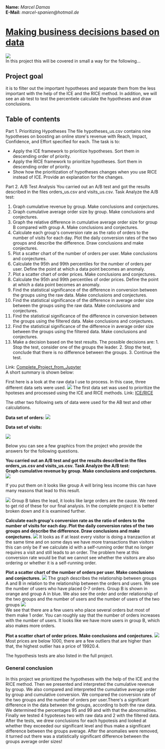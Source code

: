
**Name:** _Marcel Damas_   
**E-Mail:** _marcel-spanien@hotmail.de_ 
  
# <u>Making business decisions based on data</u>



![](Data-Feedback-Loop-2.png)      
In this project this will be covered in small a way for the following...

## Project goal   

it is to filter out the important hypotheses and separate them from the less important with the help of the ICE and the RICE method. In addition, we will see an ab test to test the percentiele calculate the hypotheses and draw conclusions.  
   
<a name="table_of_contents"></a>

## Table of contents
  
Part 1. Prioritizing Hypotheses
The file hypotheses_us.csv contains nine hypotheses on boosting an online store's revenue with Reach, Impact, Confidence, and Effort specified for each.
The task is to:

   * Apply the ICE framework to prioritize hypotheses. Sort them in descending order of priority. 
   * Apply the RICE framework to prioritize hypotheses. Sort them in descending order of priority. 
   * Show how the prioritization of hypotheses changes when you use RICE instead of ICE. Provide an explanation for the changes. 

Part 2. A/B Test Analysis
You carried out an A/B test and got the results described in the files orders_us.csv and visits_us.csv.
Task
Analyze the A/B test:

   1. Graph cumulative revenue by group. Make conclusions and conjectures.
   2. Graph cumulative average order size by group. Make conclusions and conjectures. 
   3. Graph the relative difference in cumulative average order size for group B compared with group A. Make conclusions and conjectures.
   4. Calculate each group's conversion rate as the ratio of orders to the number of visits for each day. Plot the daily conversion rates of the two groups and describe the difference. Draw conclusions and make conjectures.
   5. Plot a scatter chart of the number of orders per user. Make conclusions and conjectures.
   6. Calculate the 95th and 99th percentiles for the number of orders per user. Define the point at which a data point becomes an anomaly. 
   7. Plot a scatter chart of order prices. Make conclusions and conjectures.
   8. Calculate the 95th and 99th percentiles of order prices. Define the point at which a data point becomes an anomaly. 
   9. Find the statistical significance of the difference in conversion between the groups using the raw data. Make conclusions and conjectures. 
   10. Find the statistical significance of the difference in average order size between the groups using the raw data. Make conclusions and conjectures.
   11. Find the statistical significance of the difference in conversion between the groups using the filtered data. Make conclusions and conjectures.
   12. Find the statistical significance of the difference in average order size between the groups using the filtered data. Make conclusions and conjectures.
   13. Make a decision based on the test results. The possible decisions are: 1. Stop the test, consider one of the groups the leader. 2. Stop the test, conclude that there is no difference between the groups. 3. Continue the test.

Link: [Complete_Project_from_Jupyter](https://github.com/marceldamas/How_to_making_business_decisions_based_on_data/blob/main/Business_decitions/Making_Business_Decisions_Based_on_Data.ipynb)   
A short summary is shown below:

First here is a look at the raw data I use to process. In this case, three different data sets were used.
![](b3.png)
The first data set was used to prioritize the hpoteses and processed using the ICE and RICE methods.
Link: [ICE/RICE](https://sudonull.com/post/11679-RICE-and-ICE-Scoring-simple-prioritization-techniques-for-advanced-product-managers)

The other two following sets of data were used for the AB test and other calculations.  

**Data set of orders:**
![](b2.png)  

**Data set of visits:**

![](b1.png)

Below you can see a few graphics from the project who provide the answers for the following questions.

**You carried out an A/B test and got the results described in the files orders_us.csv and visits_us.csv. Task Analyze the A/B test:  
Graph cumulative revenue by group. Make conclusions and conjectures.**
![](pic0.png)

If you put them on it looks like group A will bring less income this can have many reasons that lead to this result.

![](pic1.png)
Group B takes the lead, it looks like large orders are the cause. We need to get rid of these for our final analysis. In the complete project it is better broken down and it is examined further.

**Calculate each group's conversion rate as the ratio of orders to the number of visits for each day. Plot the daily conversion rates of the two groups and describe the difference. Draw conclusions and make conjectures.**
![](pic2.png) 
It looks as if at least every visitor is doing a tranzaction at the same time and on some days we have more transactions than visitors this can only be if we calculate id with a self-running order that no longer requires a visit and still leads to an order. The problem here at this conversion rate would be that we cannot see whether the visitors are also ordering or whether it is a self-running order.

**Plot a scatter chart of the number of orders per user. Make conclusions and conjectures.**
![](pic3.png)
The graph describes the relationship between groups A and B in relation to the relationship between the orders and users. We see the number of users who have placed 0-7 orders. Group B is shown in orange and group A in blue. We also see the order and order relationship of the two groups and the number of users and the number of users of the two groups
![](pic4.png)  
We see that there are a few users who place several orders but most of them make 1 order. You can roughly say that the number of orders increases with the number of users. It looks like we have more users in group B, which also makes more orders.

**Plot a scatter chart of order prices. Make conclusions and conjectures.**
![](pic5.png) 
Most prices are below 1000, there are a few outliers that are higher than that, the highest outlier has a price of 19920.4.

The hypothesis tests are also listed in the full project.

###  General conclusion

In this project we prioritized the hypotheses with the help of the ICE and the RICE method. Then we presented and interpreted the cumulative revenue by group. We also compared and interpreted the cumulative average order by group and cumulative conversion. We compared the conversion rate of the two groups and the number of orders per user.There's a significant difference in the data between the groups, according to both the raw data. We determined the percentages 95 and 99 and with that the abnormalities. Finally we tested 4 hypoteses two with raw data and 2 with the filtered data. After the tests, we drew conclusions for each hypotesis and looked at whether they exceeded our significant level and thus make a significant difference between the groups average. After the anomalies were removed, it turned out there was a statistically significant difference between the groups average order sizes!